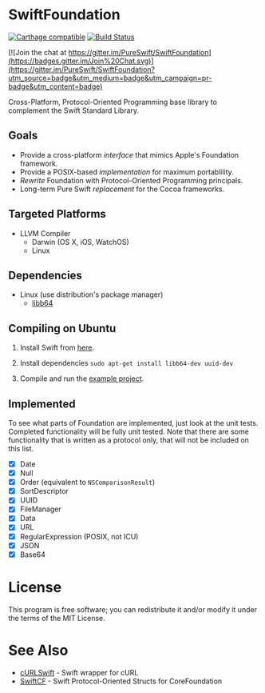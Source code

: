 # SwiftFoundation #
[![Carthage compatible](https://img.shields.io/badge/Carthage-compatible-4BC51D.svg?style=flat)](https://github.com/Carthage/Carthage) [![Build Status](https://travis-ci.org/PureSwift/SwiftFoundation.svg?branch=develop)](https://travis-ci.org/PureSwift/SwiftFoundation) 

[![Join the chat at https://gitter.im/PureSwift/SwiftFoundation](https://badges.gitter.im/Join%20Chat.svg)](https://gitter.im/PureSwift/SwiftFoundation?utm_source=badge&utm_medium=badge&utm_campaign=pr-badge&utm_content=badge)

Cross-Platform, Protocol-Oriented Programming base library to complement the Swift Standard Library.

## Goals

- Provide a cross-platform *interface* that mimics Apple's Foundation framework.
- Provide a POSIX-based *implementation* for maximum portablility.
- *Rewrite* Foundation with Protocol-Oriented Programming principals.
- Long-term Pure Swift *replacement* for the Cocoa frameworks.

## Targeted Platforms

- LLVM Compiler
   - Darwin (OS X, iOS, WatchOS)
   - Linux

## Dependencies
- Linux (use distribution's package manager)
	- [libb64](http://libb64.sourceforge.net)

## Compiling on Ubuntu

1. Install Swift from [here](https://swift.org/download/).

2. Install dependencies ```sudo apt-get install libb64-dev uuid-dev```

3. Compile and run the [example project](https://github.com/PureSwift/SwiftFoundationExample).

## Implemented
To see what parts of Foundation are implemented, just look at the unit tests. Completed functionality will be fully unit tested. Note that there are some functionality that is written as a protocol only, that will not be included on this list.

- [x] Date
- [x] Null
- [x] Order (equivalent to ```NSComparisonResult```)
- [x] SortDescriptor
- [x] UUID
- [x] FileManager
- [x] Data
- [x] URL
- [X] RegularExpression (POSIX, not ICU)
- [x] JSON
- [x] Base64

# License

This program is free software; you can redistribute it and/or modify it under the terms of the MIT License.

# See Also

- [cURLSwift](https://github.com/PureSwift/cURLSwift) - Swift wrapper for cURL
- [SwiftCF](https://github.com/PureSwift/SwiftCF) - Swift Protocol-Oriented Structs for CoreFoundation
